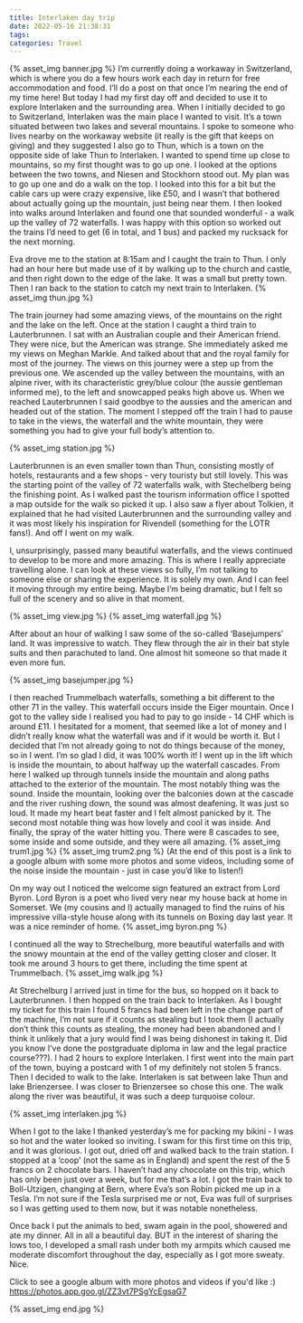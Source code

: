```yaml
---
title: Interlaken day trip
date: 2022-05-16 21:38:31
tags:
categories: Travel
---
```

{% asset_img banner.jpg %}
I’m currently doing a workaway in Switzerland, which is where you do a few hours work each day in return for free accommodation and food. I’ll do a post on that once I’m nearing the end of my time here! But today I had my first day off and decided to use it to explore Interlaken and the surrounding area. When I initially decided to go to Switzerland, Interlaken was the main place I wanted to visit. It’s a town situated between two lakes and several mountains. I spoke to someone who lives nearby on the workaway website (it really is the gift that keeps on giving) and they suggested I also go to Thun, which is a town on the opposite side of lake Thun to Interlaken. I wanted to spend time up close to mountains, so my first thought was to go up one. I looked at the options between the two towns, and Niesen and Stockhorn stood out. My plan was to go up one and do a walk on the top. I looked into this for a bit but the cable cars up were crazy expensive, like £50, and I wasn’t that bothered about actually going up the mountain, just being near them. I then looked into walks around Interlaken and found one that sounded wonderful - a walk up the valley of 72 waterfalls. I was happy with this option so worked out the trains I’d need to get (6 in total, and 1 bus) and packed my rucksack for the next morning. 

Eva drove me to the station at 8:15am and I caught the train to Thun. I only had an hour here but made use of it by walking up to the church and castle, and then right down to the edge of the lake. It was a small but pretty town. Then I ran back to the station to catch my next train to Interlaken. 
{% asset_img thun.jpg %}

The train journey had some amazing views, of the mountains on the right and the lake on the left. Once at the station I caught a third train to Lauterbrunnen. I sat with an Australian couple and their American friend. They were nice, but the American was strange. She immediately asked me my views on Meghan Markle. And talked about that and the royal family for most of the journey. The views on this journey were a step up from the previous one. We ascended up the valley between the mountains, with an alpine river, with its characteristic grey/blue colour (the aussie gentleman informed me), to the left and snowcapped peaks high above us. When we reached Lauterbrunnen I said goodbye to the aussies and the american and headed out of the station. The moment I stepped off the train I had to pause to take in the views, the waterfall and the white mountain, they were something you had to give your full body’s attention to.

{% asset_img station.jpg %}

Lauterbrunnen is an even smaller town than Thun, consisting mostly of hotels, restaurants and a few shops - very touristy but still lovely. This was the starting point of the valley of 72 waterfalls walk, with Stechelberg being the finishing point. As I walked past the tourism information office I spotted a map outside for the walk so picked it up. I also saw a flyer about Tolkien, it explained that he had visited Lauterbrunnen and the surrounding valley and it was most likely his inspiration for Rivendell (something for the LOTR fans!). And off I went on my walk.

I, unsurprisingly, passed many beautiful waterfalls, and the views continued to develop to be more and more amazing. This is where I really appreciate travelling alone. I can look at these views so fully, I’m not talking to someone else or sharing the experience. It is solely my own. And I can feel it moving through my entire being. Maybe I’m being dramatic, but I felt so full of the scenery and so alive in that moment.

{% asset_img view.jpg %}
{% asset_img waterfall.jpg %}

After about an hour of walking I saw some of the so-called ‘Basejumpers’ land. It was impressive to watch. They flew through the air in their bat style suits and then parachuted to land. One almost hit someone so that made it even more fun.

{% asset_img basejumper.jpg %}

I then reached Trummelbach waterfalls, something a bit different to the other 71 in the valley. This waterfall occurs inside the Eiger mountain. Once I got to the valley side I realised you had to pay to go inside - 14 CHF which is around £11. I hesitated for a moment, that seemed like a lot of money and I didn’t really know what the waterfall was and if it would be worth it. But I decided that I’m not already going to not do things because of the money, so in I went. I’m so glad I did, it was 100% worth it! I went up in the lift which is inside the mountain, to about halfway up the waterfall cascades. From here I walked up through tunnels inside the mountain and along paths attached to the exterior of the mountain. The most notably thing was the sound. Inside the mountain, looking over the balconies down at the cascade and the river rushing down, the sound was almost deafening. It was just so loud. It made my heart beat faster and I felt almost panicked by it. The second most notable thing was how lovely and cool it was inside. And finally, the spray of the water hitting you. There were 8 cascades to see, some inside and some outside, and they were all amazing. 
{% asset_img trum1.jpg %}
{% asset_img trum2.png %}
(At the end of this post is a link to a google album with some more photos and some videos, including some of the noise inside the mountain - just in case you’d like to listen!)

On my way out I noticed the welcome sign featured an extract from Lord Byron. Lord Byron is a poet who lived very near my house back at home in Somerset. We (my cousins and I) actually managed to find the ruins of his impressive villa-style house along with its tunnels on Boxing day last year. It was a nice reminder of home.
{% asset_img byron.png %}

I continued all the way to Strechelburg, more beautiful waterfalls and with the snowy mountain at the end of the valley getting closer and closer. It took me around 3 hours to get there, including the time spent at Trummelbach. 
{% asset_img walk.jpg %}

At Strechelburg I arrived just in time for the bus, so hopped on it back to Lauterbrunnen. I then hopped on the train back to Interlaken. As I bought my ticket for this train I found 5 francs had been left in the change part of the machine, I’m not sure if it counts as stealing but I took them (I actually don’t think this counts as stealing, the money had been abandoned and I think it unlikely that a jury would find I was being dishonest in taking it. Did you know I’ve done the postgraduate diploma in law and the legal practice course???). I had 2 hours to explore Interlaken. I first went into the main part of the town, buying a postcard with 1 of my definitely not stolen 5 francs. Then I decided to walk to the lake. Interlaken is sat between lake Thun and lake Brienzersee. I was closer to Brienzersee so chose this one. The walk along the river was beautiful, it was such a deep turquoise colour. 

{% asset_img interlaken.jpg %}

When I got to the lake I thanked yesterday’s me for packing my bikini - I was so hot and the water looked so inviting. I swam for this first time on this trip, and it was glorious. I got out, dried off and walked back to the train station. I stopped at a ‘coop’ (not the same as in England) and spent the rest of the 5 francs on 2 chocolate bars. I haven’t had any chocolate on this trip, which has only been just over a week, but for me that’s a lot. I got the train back to Boll-Utzigen, changing at Bern, where Eva’s son Robin picked me up in a Tesla. I’m not sure if the Tesla surprised me or not, Eva was full of surprises so I was getting used to them now, but it was notable nonetheless. 

Once back I put the animals to bed, swam again in the pool, showered and ate my dinner. All in all a beautiful day.
BUT in the interest of sharing the lows too, I developed a small rash under both my armpits which caused me moderate discomfort throughout the day, especially as I got more sweaty. Nice.

Click to see a google album with more photos and videos if you'd like :)
https://photos.app.goo.gl/ZZ3vt7PSgYcEgsaG7

{% asset_img end.jpg %}